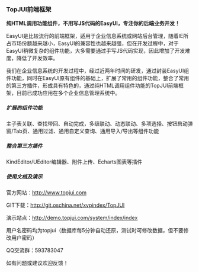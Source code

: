 ### TopJUI前端框架
**纯HTML调用功能组件，不用写JS代码的EasyUI，专注你的后端业务开发！**

EasyUI是比较流行的前端框架，适用于企业信息系统或网站后台管理，随着IE所占市场份额越来越小，EasyUI的兼容性也越来越强，但在开发过程中，对于EasyUI稍微复杂的组件功能，大多需要通过手写JS代码实现，因此增加了开发难度，降低了开发效率。

我们在企业信息系统的开发过程中，经过近两年时间的研发，通过封装EasyUI组件功能，同时在EasyUI原有组件的基础上，扩展了常用的组件功能，整合了常用的第三方插件，形成具有特色的，通过纯HTML调用组件功能的TopJUI前端框架，目前已成功应用在多个企业信息管理系统中。

##### 扩展的组件功能
主子表关联、查找带回、自动完成，多级联动、动态联动、多项选择、按钮启动弹窗/Tab页、通用过滤、通用自定义查询、通用导入/导出等组件功能

##### 整合第三方插件
KindEditor/UEditor编辑器、附件上传、Echarts图表等插件

##### 使用文档及演示

官方网站：http://www.topjui.com

GIT下载：http://git.oschina.net/xvpindex/TopJUI

演示站点：http://demo.topjui.com/system/index/index

用户名密码均为topjui（数据库每5分钟自动还原，测试时可修改数据，但不要修改用户密码）

QQ交流群：593783047

如有问题或建议欢迎反馈！